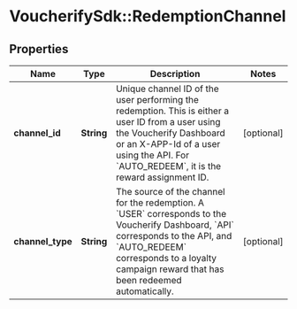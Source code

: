 # VoucherifySdk::RedemptionChannel

## Properties

| Name | Type | Description | Notes |
| ---- | ---- | ----------- | ----- |
| **channel_id** | **String** | Unique channel ID of the user performing the redemption. This is either a user ID from a user using the Voucherify Dashboard or an X-APP-Id of a user using the API. For &#x60;AUTO_REDEEM&#x60;, it is the reward assignment ID. | [optional] |
| **channel_type** | **String** | The source of the channel for the redemption. A &#x60;USER&#x60; corresponds to the Voucherify Dashboard, &#x60;API&#x60; corresponds to the API, and &#x60;AUTO_REDEEM&#x60; corresponds to a loyalty campaign reward that has been redeemed automatically. | [optional] |

